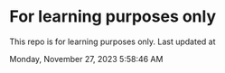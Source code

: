 # For learning purposes only
This repo is for learning purposes only.
Last updated at

Monday, November 27, 2023 5:58:46 AM

